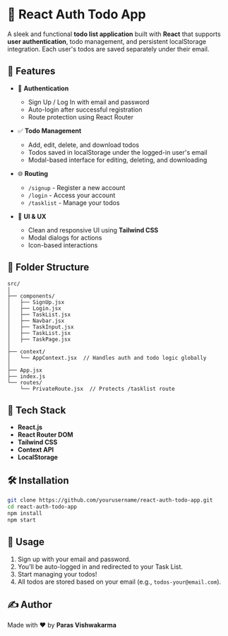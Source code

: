 
# 📝 React Auth Todo App

A sleek and functional **todo list application** built with **React** that supports **user authentication**, todo management, and persistent localStorage integration. Each user's todos are saved separately under their email.

## 🚀 Features

- 🔐 **Authentication**
  - Sign Up / Log In with email and password
  - Auto-login after successful registration
  - Route protection using React Router

- ✅ **Todo Management**
  - Add, edit, delete, and download todos
  - Todos saved in localStorage under the logged-in user's email
  - Modal-based interface for editing, deleting, and downloading

- 🌐 **Routing**
  - `/signup` - Register a new account
  - `/login` - Access your account
  - `/tasklist` - Manage your todos

- 🌙 **UI & UX**
  - Clean and responsive UI using **Tailwind CSS**
  - Modal dialogs for actions
  - Icon-based interactions

## 📁 Folder Structure

```
src/
│
├── components/
│   ├── SignUp.jsx
│   ├── Login.jsx
│   ├── TaskList.jsx
│   ├── Navbar.jsx
│   ├── TaskInput.jsx
│   ├── TaskList.jsx
│   ├── TaskPage.jsx
│
├── context/
│   └── AppContext.jsx  // Handles auth and todo logic globally
│
├── App.jsx
├── index.js
└── routes/
    └── PrivateRoute.jsx  // Protects /tasklist route
```

## 🧠 Tech Stack

- **React.js**
- **React Router DOM**
- **Tailwind CSS**
- **Context API**
- **LocalStorage**

## 🛠️ Installation

```bash
git clone https://github.com/yourusername/react-auth-todo-app.git
cd react-auth-todo-app
npm install
npm start
```

## 🧪 Usage

1. Sign up with your email and password.
2. You’ll be auto-logged in and redirected to your Task List.
3. Start managing your todos!
4. All todos are stored based on your email (e.g., `todos-your@email.com`).

## ✍️ Author

Made with ❤️ by **Paras Vishwakarma**


